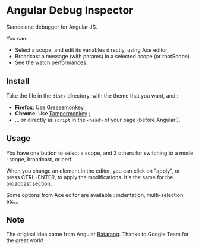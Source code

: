 # Angular Debug Inspector

Standalone debugger for Angular JS.

You can:

* Select a scope, and edit its variables directly, using Ace editor.
* Broadcast a message (with params) in a selected scope (or rootScope).
* See the watch performances.

## Install

Take the file in the `dist/` directory, with the theme that you want, and :

* **Firefox**: Use [Greasemonkey](https://addons.mozilla.org/en/firefox/addon/greasemonkey/) ;
* **Chrome**: Use [Tampermonkey](https://chrome.google.com/webstore/detail/tampermonkey/dhdgffkkebhmkfjojejmpbldmpobfkfo) ;
* ... or directly as `script` in the `<head>` of your page (before Angular!).

## Usage

You have one button to select a scope, and 3 others for switching to a mode : scope, broadcast, or perf.

When you change an element in the editor, you can click on "apply", or press CTRL+ENTER, to apply the modifications. It's the same for the broadcast section.

Some options from Ace editor are available : indentation, multi-selection, etc...

## Note
The original idea came from Angular [Batarang](https://github.com/angular/angularjs-batarang/). Thanks to Google Team for the great work!
